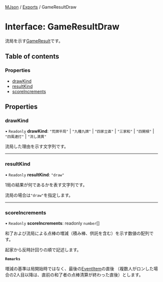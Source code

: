 [MJson](../README.md) / [Exports](../modules.md) / GameResultDraw

# Interface: GameResultDraw

流局を示す[GameResult](../modules.md#gameresult)です。

## Table of contents

### Properties

- [drawKind](GameResultDraw.md#drawkind)
- [resultKind](GameResultDraw.md#resultkind)
- [scoreIncrements](GameResultDraw.md#scoreincrements)

## Properties

### drawKind

• `Readonly` **drawKind**: ``"荒牌平局"`` \| ``"九種九牌"`` \| ``"四家立直"`` \| ``"三家和"`` \| ``"四開槓"`` \| ``"四風連打"`` \| ``"流し満貫"``

流局した理由を示す文字列です。

___

### resultKind

• `Readonly` **resultKind**: ``"draw"``

1局の結果が何であるかを表す文字列です。

流局の場合は`"draw"`を指定します。

___

### scoreIncrements

• `Readonly` **scoreIncrements**: readonly `number`[]

和了および流局による点棒の増減（積み棒、供託を含む）を示す数値の配列です。

起家から反時計回りの順で記述します。

**`Remarks`**

増減の基準は局開始時ではなく、最後の[EventItem](../modules.md#eventitem)の直後
（複数人がロンした場合の2人目以降は、直前の和了者の点棒清算が終わった直後）とします。
